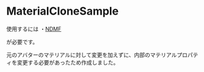 # MaterialCloneSample

使用するには
・[NDMF](https://ndmf.nadena.dev/)

が必要です。

元のアバターのマテリアルに対して変更を加えずに、内部のマテリアルプロパティを変更する必要があったため作成しました。
